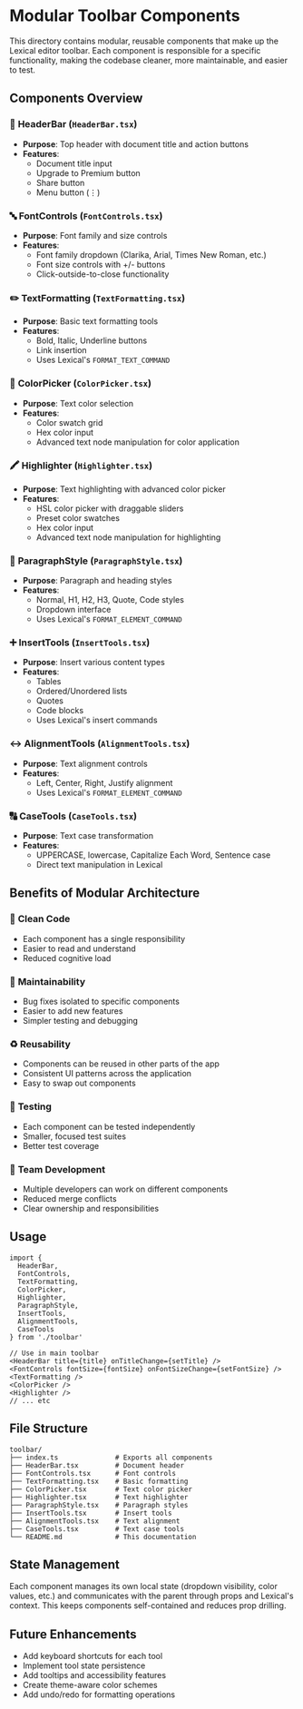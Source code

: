 # Modular Toolbar Components

This directory contains modular, reusable components that make up the Lexical editor toolbar. Each component is responsible for a specific functionality, making the codebase cleaner, more maintainable, and easier to test.

## Components Overview

### 🎯 **HeaderBar** (`HeaderBar.tsx`)
- **Purpose**: Top header with document title and action buttons
- **Features**: 
  - Document title input
  - Upgrade to Premium button
  - Share button
  - Menu button (⋮)

### 🔤 **FontControls** (`FontControls.tsx`)
- **Purpose**: Font family and size controls
- **Features**:
  - Font family dropdown (Clarika, Arial, Times New Roman, etc.)
  - Font size controls with +/- buttons
  - Click-outside-to-close functionality

### ✏️ **TextFormatting** (`TextFormatting.tsx`)
- **Purpose**: Basic text formatting tools
- **Features**:
  - Bold, Italic, Underline buttons
  - Link insertion
  - Uses Lexical's `FORMAT_TEXT_COMMAND`

### 🎨 **ColorPicker** (`ColorPicker.tsx`)
- **Purpose**: Text color selection
- **Features**:
  - Color swatch grid
  - Hex color input
  - Advanced text node manipulation for color application

### 🖍️ **Highlighter** (`Highlighter.tsx`)
- **Purpose**: Text highlighting with advanced color picker
- **Features**:
  - HSL color picker with draggable sliders
  - Preset color swatches
  - Hex color input
  - Advanced text node manipulation for highlighting

### 📝 **ParagraphStyle** (`ParagraphStyle.tsx`)
- **Purpose**: Paragraph and heading styles
- **Features**:
  - Normal, H1, H2, H3, Quote, Code styles
  - Dropdown interface
  - Uses Lexical's `FORMAT_ELEMENT_COMMAND`

### ➕ **InsertTools** (`InsertTools.tsx`)
- **Purpose**: Insert various content types
- **Features**:
  - Tables
  - Ordered/Unordered lists
  - Quotes
  - Code blocks
  - Uses Lexical's insert commands

### ↔️ **AlignmentTools** (`AlignmentTools.tsx`)
- **Purpose**: Text alignment controls
- **Features**:
  - Left, Center, Right, Justify alignment
  - Uses Lexical's `FORMAT_ELEMENT_COMMAND`

### 🔠 **CaseTools** (`CaseTools.tsx`)
- **Purpose**: Text case transformation
- **Features**:
  - UPPERCASE, lowercase, Capitalize Each Word, Sentence case
  - Direct text manipulation in Lexical

## Benefits of Modular Architecture

### 🧹 **Clean Code**
- Each component has a single responsibility
- Easier to read and understand
- Reduced cognitive load

### 🔧 **Maintainability**
- Bug fixes isolated to specific components
- Easier to add new features
- Simpler testing and debugging

### ♻️ **Reusability**
- Components can be reused in other parts of the app
- Consistent UI patterns across the application
- Easy to swap out components

### 🧪 **Testing**
- Each component can be tested independently
- Smaller, focused test suites
- Better test coverage

### 👥 **Team Development**
- Multiple developers can work on different components
- Reduced merge conflicts
- Clear ownership and responsibilities

## Usage

```tsx
import { 
  HeaderBar,
  FontControls,
  TextFormatting,
  ColorPicker,
  Highlighter,
  ParagraphStyle,
  InsertTools,
  AlignmentTools,
  CaseTools
} from './toolbar'

// Use in main toolbar
<HeaderBar title={title} onTitleChange={setTitle} />
<FontControls fontSize={fontSize} onFontSizeChange={setFontSize} />
<TextFormatting />
<ColorPicker />
<Highlighter />
// ... etc
```

## File Structure

```
toolbar/
├── index.ts              # Exports all components
├── HeaderBar.tsx         # Document header
├── FontControls.tsx      # Font controls
├── TextFormatting.tsx    # Basic formatting
├── ColorPicker.tsx       # Text color picker
├── Highlighter.tsx       # Text highlighter
├── ParagraphStyle.tsx    # Paragraph styles
├── InsertTools.tsx       # Insert tools
├── AlignmentTools.tsx    # Text alignment
├── CaseTools.tsx         # Text case tools
└── README.md             # This documentation
```

## State Management

Each component manages its own local state (dropdown visibility, color values, etc.) and communicates with the parent through props and Lexical's context. This keeps components self-contained and reduces prop drilling.

## Future Enhancements

- Add keyboard shortcuts for each tool
- Implement tool state persistence
- Add tooltips and accessibility features
- Create theme-aware color schemes
- Add undo/redo for formatting operations 